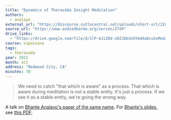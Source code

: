 ```yaml
---
title: "Dynamics of Theravāda Insight Meditation"
authors:
  - analayo
external_url: "https://discourse.suttacentral.net/uploads/short-url/12wJA0C0HoMnmQkXgzycgyqZkKd.mp3"
source_url: "https://www.audiodharma.org/series/2749"
drive_links:
  - "https://drive.google.com/file/d/1lP-mJiZDd-u9ZJ6b3e5Ymd4a6cuSxMod/view?usp=drivesdk"
course: vipassana
tags:
  - theravada
year: 2011
month: oct
address: "Redwood City, CA"
minutes: 70
---
```


> We need to catch "that which is aware" as a process. That which is aware during meditation is not a stable entity. It's just a process. If we see it as a stable entity, we're going the wrong way.

A talk on [Bhante Analayo's paper of the same name](/content/papers/dynamics-of-insight_analayo).
For [Bhante's slides](https://audiodharma.us-east-1.linodeobjects.com/documents/66/Dynamics_Insight.pdf), see [this PDF](https://discourse.suttacentral.net/uploads/short-url/azUU8Pg2MpKgjQ9sTbkZTV3yqFe.pdf).

